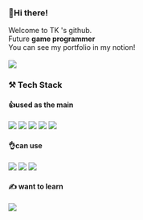 

### 👋Hi there! 

Welcome to TK 's github.<br>
Future **game programmer**<br>
You can see my portfolio in my notion!<br><br>
<a href="www.taeriver99.com"> <img src="https://img.shields.io/badge/Notion-000000?style=flat-square&logo=Notion&logoColor=white"/></a> 

### ⚒️ Tech Stack

#### 👍used as the main

<img src="https://img.shields.io/badge/Python-3776AB?style=flat-square&logo=Python&logoColor=white"/> <img src="https://img.shields.io/badge/C-A8B9CC?style=flat-square&logo=C&logoColor=white"/> <img src="https://img.shields.io/badge/C++-00599C?style=flat-square&logo=cplusplus&logoColor=white"/> <img src="https://img.shields.io/badge/C Sharp-239120?style=flat-square&logo=csharp&logoColor=white"/> <img src="https://img.shields.io/badge/Unity-999999?style=flat-square&logo=unity&logoColor=black"/> 
<br>



#### 👌can use

<img src="https://img.shields.io/badge/JAVA-3776AB?style=flat-square&logo=java&logoColor=white"/> <img src="https://img.shields.io/badge/HTML5-E34F26?style=flat-square&logo=html5&logoColor=white"/> <img src="https://img.shields.io/badge/CSS3-1572B6?style=flat-square&logo=css3&logoColor=white"/>
<br>

#### ✍️ want to learn

<img src="https://img.shields.io/badge/Unreal-0E1128?style=flat-square&logo=unrealengine&logoColor=white"/>


